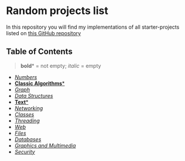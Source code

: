 # Random projects list

In this repository you will find my implementations of all starter-projects listed on [this GitHub repository](https://github.com/karan/Projects)

## Table of Contents

> **bold*** = not empty;
> *italic* = empty

- [*Numbers*](./Numbers)
- [**Classic Algorithms***](./Classic%20Algorithms/)
- [*Graph*](./Graph/)
- [*Data Structures*](./Data%20Structures/)
- [**Text***](./Text/)
- [*Networking*](./Networking/)
- [*Classes*](./Classes/)
- [*Threading*](./Threading/)
- [*Web*](./Web/)
- [*Files*](./Files/)
- [*Databases*](./Databases/)
- [*Graphics and Multimedia*](./Graphics%20and%20Multimedia/)
- [*Security*](./Security/)
